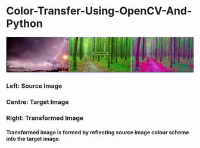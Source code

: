 # Color-Transfer-Using-OpenCV-And-Python

![](https://github.com/rohit-gpt/Color-Transfer-Using-OpenCV-And-Python/blob/master/Results.png)

### Left: Source Image
### Centre: Target Image
### Right: Transformed Image

#### Transformed image is formed by reflecting source image colour scheme into the target image.
